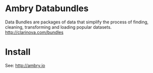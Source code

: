 Ambry Databundles
================

Data Bundles are packages of data that simplify the process of finding, cleaning, 
transforming and loading popular datasets. http://clarinova.com/bundles


Install
=======

See: http://ambry.io